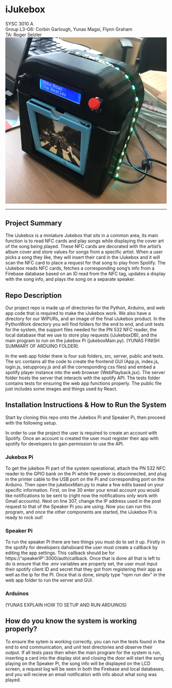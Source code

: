 # iJukebox  
SYSC 3010 A   
Group L3-G6: Corbin Garlough, Yunas Magsi, Flynn Graham  
TA: Roger Selzler  
![Project Image](finishedProduct.PNG)
___

## Project Summary  
The iJukebox is a miniature Jukebox that sits in a common area, its main function is to read NFC cards and play songs while displaying the cover art of the song being played. These NFC cards are decorated with the artist’s album cover and store values for songs from a specific artist. When a user picks a song they like, they will insert their card in the iJukebox and it will scan the NFC card to place a request for that song to play from Spotify. The iJukebox reads NFC cards, fetches a corresponding song’s info from a Firebase database based on an ID read from the NFC tag, updates a display with the song info, and plays the song on a separate speaker. 

## Repo Description
Our project repo is made up of directories for the Python, Arduino, and web app code that is required to make the iJukebox work. We also have a directory for our WIPURs, and an image of the final iJukebox product. In the PythonWork directory you will find folders for the end to end, and unit tests for the system, the support files needed for the PN 532 NFC reader, the local database that we use to store play requests (iJukeboxDB), and the main program to run on the jukebox Pi (jukeboxMain.py). (YUNAS FINISH SUMMARY OF ARDUINO FOLDER). 

In the web app folder there is four sub folders, src, server, public and tests. The src contains all the code to create the frontend GUI (App.js, index.js, login.js, setupproxy.js and all the corresponding css files) and embed a spotify player instance into the web browser (WebPlayback.jsx). The server folder hosts the server that interacts with the spotify API. The tests folder contains tests for ensuring the web app functions properly. The public file just includes some images and things used by React.

## Installation Instructions & How to Run the System
Start by cloning this repo onto the Jukebox Pi and Speaker Pi, then proceed with the following setup.  

In order to use the project the user is required to create an account with Spotify. Once an account is created the user must register their app with spotify for developers to gain permission to use the API.

### Jukebox Pi
To get the jukebox Pi part of the system operational, attach the PN 532 NFC reader to the GPIO bank on the Pi while the power is disconnected, and plug in the printer cable to the USB port on the Pi and corresponding port on the Arduino. Then open the jukeboxMain.py to make a few edits based on your specific information. First, on line 30 enter your email account you would like notifications to be sent to (right now the notifications only work with Gmail accounts). Next on line 307, change the IP address used in the post request to that of the Speaker Pi you are using. Now you can run this program, and once the other components are started, the iJukebox Pi is ready to rock out!

### Speaker Pi
To run the speaker Pi there are two things you must do to set it up. Firstly in the spotify for developers dahsboard the user must create a callback by editing the app settings. This callback should be for https://'speakerIP':3000/auth/callback. Once that is done all that is left to do is ensure that the .env variables are properly set, the user must input their spotify client ID and secret that they got from registering their app as well as the ip for the PI. Once that is done, simply type "npm run dev" in the web app folder to run the server and GUI.

### Arduinos
(YUNAS EXPLAIN HOW TO SETUP AND RUN ARDUINOS)

## How do you know the system is working properly?
To ensure the sytem is working correctly, you can run the tests found in the end to end communication, and unit test directories and observe their output. If all tests pass then when the main program for the system is run, inserting a card into the display slot and closing the door will start the song playing on the Speaker Pi, the song info will be displayed on the LCD screen, a request log will be seen in both the Firebase and local databases, and you will recieve an email notification with info about what song was played.
